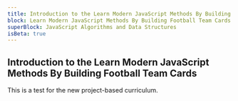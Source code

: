 ```yaml
---
title: Introduction to the Learn Modern JavaScript Methods By Building Football Team Cards
block: Learn Modern JavaScript Methods By Building Football Team Cards
superBlock: JavaScript Algorithms and Data Structures
isBeta: true
---
```


## Introduction to the Learn Modern JavaScript Methods By Building Football Team Cards

This is a test for the new project-based curriculum.

